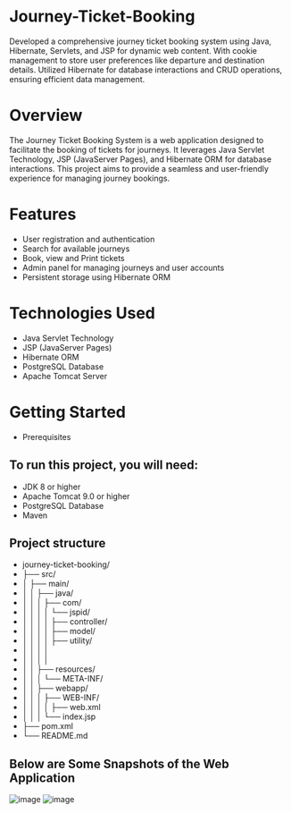 # Journey-Ticket-Booking
Developed a comprehensive journey ticket booking system using Java, Hibernate, Servlets, and JSP for dynamic web content. With cookie management to store user preferences like departure and destination details. Utilized Hibernate for database interactions and CRUD operations, ensuring efficient data management.

# Overview

The Journey Ticket Booking System is a web application designed to facilitate the booking of tickets for journeys. It leverages Java Servlet Technology, JSP (JavaServer Pages), and Hibernate ORM for database interactions. This project aims to provide a seamless and user-friendly experience for managing journey bookings.

# Features
- User registration and authentication
- Search for available journeys
- Book, view and Print tickets
- Admin panel for managing journeys and user accounts
- Persistent storage using Hibernate ORM
# Technologies Used
- Java Servlet Technology
- JSP (JavaServer Pages)
- Hibernate ORM
- PostgreSQL Database
- Apache Tomcat Server
# Getting Started
- Prerequisites
## To run this project, you will need:

- JDK 8 or higher
- Apache Tomcat 9.0 or higher
- PostgreSQL Database
- Maven
## Project structure
- journey-ticket-booking/
- ├── src/
- │   ├── main/
- │   │   ├── java/
- │   │   │   ├── com/
- │   │   │   │   └── jspid/
- │   │   │   │       ├── controller/
- │   │   │   │       ├── model/
- │   │   │   │       ├── utility/
- │   │   │   │       
- │   │   │   │       
- │   │   ├── resources/
- │   │   │   └── META-INF/
- │   │   ├── webapp/
- │   │   │   ├── WEB-INF/
- │   │   │   │   ├── web.xml
- │   │   │   └── index.jsp
- ├── pom.xml
- └── README.md

## Below are Some Snapshots of the Web Application
![image](https://github.com/hardikshelar/Journey-Ticket-Booking/assets/90783840/1413afc2-a74a-442c-9cee-28b0078c3922)
![image](https://github.com/hardikshelar/Journey-Ticket-Booking/assets/90783840/9577e65f-8079-4429-b388-5c41ed0cc4ea)


